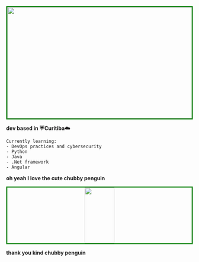 <div align="center" style="border:3px solid green">
<img src="https://assets.pcinvasion.com/wp-content/uploads/2022/06/Cyberpunk-Edgerunner-screenshot.jpg" width="500" height="300"/>  
</div>

**dev based in :umbrella:Curitiba:cloud:**

~~~
Currently learning:
- DevOps practices and cybersecurity 
- Python
- Java
- .Net framework
- Angular
~~~



**oh yeah I love the cute chubby penguin** 

<div align="center" style="border:3px solid green">
<img src="https://upload.wikimedia.org/wikipedia/commons/thumb/3/35/Tux.svg/1200px-Tux.svg.png" width="80" height="150"/>  
</div>

**thank you kind chubby penguin**
